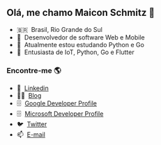 ## Olá, me chamo Maicon Schmitz 👋

- 🇧🇷 &nbsp;Brasil, Rio Grande do Sul
- 🔭 &nbsp;Desenvolvedor de software Web e Mobile
- 🌱 &nbsp;Atualmente estou estudando Python e Go
- 🚀 &nbsp;Entusiasta de IoT, Python, Go e Flutter

### Encontre-me 🌎

- 💼 &nbsp;[Linkedin](https://www.linkedin.com/in/maiconschmitz/)
- 👨‍💻 &nbsp;[Blog](https://www.maiconschmitz.com.br) 
- 🗄️ &nbsp;[Google Developer Profile](https://developers.google.com/profile/u/101290574919837977899?hl=pt-br)
- 🗄️ &nbsp;[Microsoft Developer Profile](https://docs.microsoft.com/pt-br/users/maiconschmitz/)
- 🐦 &nbsp;[Twitter](https://twitter.com/maiconschmitz)
- 📫 &nbsp;[E-mail](mailto:maiconschmitz@gmail.com)
